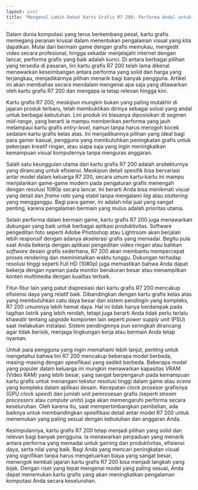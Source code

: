 ```yaml
---
layout: post
title: "Mengenal Lebih Dekat Kartu Grafis R7 200: Performa Andal untuk Kebutuhan Anda"
---
```


Dalam dunia komputasi yang terus berkembang pesat, kartu grafis memegang peranan krusial dalam menentukan pengalaman visual yang kita dapatkan. Mulai dari bermain game dengan grafis memukau, mengedit video secara profesional, hingga sekadar menjelajahi internet dengan lancar, performa grafis yang baik adalah kunci. Di antara berbagai pilihan yang tersedia di pasaran, lini kartu grafis R7 200 telah lama dikenal menawarkan keseimbangan antara performa yang solid dan harga yang terjangkau, menjadikannya pilihan menarik bagi banyak pengguna. Artikel ini akan membahas secara mendalam mengenai apa saja yang ditawarkan oleh kartu grafis R7 200 dan mengapa ia tetap relevan hingga kini.

Kartu grafis R7 200, meskipun mungkin bukan yang paling mutakhir di jajaran produk terbaru, telah membuktikan dirinya sebagai solusi yang andal untuk berbagai kebutuhan. Lini produk ini biasanya diposisikan di segmen *mid-range*, yang berarti ia mampu memberikan performa yang jauh melampaui kartu grafis *entry-level*, namun tanpa harus merogoh kocek sedalam kartu grafis kelas atas. Ini menjadikannya pilihan yang ideal bagi para gamer kasual, pengguna yang membutuhkan peningkatan grafis untuk pekerjaan kreatif ringan, atau siapa saja yang ingin meningkatkan kemampuan visual komputernya tanpa menguras anggaran.

Salah satu keunggulan utama dari kartu grafis R7 200 adalah arsitekturnya yang dirancang untuk efisiensi. Meskipun detail spesifik bisa bervariasi antar model dalam keluarga R7 200, secara umum kartu-kartu ini mampu menjalankan game-game modern pada pengaturan grafis menengah dengan resolusi 1080p secara lancar. Ini berarti Anda bisa menikmati visual yang detail dan *frame rate* yang stabil tanpa mengalami *lag* atau *stuttering* yang mengganggu. Bagi para gamer, ini adalah nilai jual yang sangat penting, karena pengalaman bermain yang mulus adalah prioritas utama.

Selain performa dalam bermain game, kartu grafis R7 200 juga menawarkan dukungan yang baik untuk berbagai aplikasi produktivitas. Software pengeditan foto seperti Adobe Photoshop atau Lightroom akan berjalan lebih responsif dengan adanya akselerasi grafis yang memadai. Begitu pula saat Anda bekerja dengan aplikasi pengeditan video ringan atau bahkan *software* desain grafis sederhana, R7 200 akan membantu mempercepat proses rendering dan meminimalkan waktu tunggu. Dukungan terhadap resolusi tinggi seperti Full HD (1080p) juga memastikan bahwa Anda dapat bekerja dengan nyaman pada monitor berukuran besar atau menampilkan konten multimedia dengan kualitas terbaik.

Fitur-fitur lain yang patut diapresiasi dari kartu grafis R7 200 mencakup efisiensi daya yang relatif baik. Dibandingkan dengan kartu grafis kelas atas yang membutuhkan catu daya besar dan sistem pendingin yang kompleks, R7 200 umumnya lebih hemat daya. Hal ini tidak hanya berdampak pada tagihan listrik yang lebih rendah, tetapi juga berarti Anda tidak perlu terlalu khawatir tentang *upgrade* komponen lain seperti *power supply unit* (PSU) saat melakukan instalasi. Sistem pendinginnya pun seringkali dirancang agar tidak berisik, menjaga lingkungan kerja atau bermain Anda tetap nyaman.

Untuk para pengguna yang ingin memahami lebih lanjut, penting untuk mengetahui bahwa lini R7 200 mencakup beberapa model berbeda, masing-masing dengan spesifikasi yang sedikit berbeda. Beberapa model yang populer dalam keluarga ini mungkin menawarkan kapasitas VRAM (Video RAM) yang lebih besar, yang sangat berpengaruh pada kemampuan kartu grafis untuk menangani tekstur resolusi tinggi dalam game atau *scene* yang kompleks dalam aplikasi desain. Kecepatan *clock* prosesor grafisnya (GPU *clock speed*) dan jumlah unit pemrosesan grafis (seperti *stream processors* atau *compute units*) juga akan memengaruhi performa secara keseluruhan. Oleh karena itu, saat mempertimbangkan pembelian, ada baiknya untuk membandingkan spesifikasi detail antar model R7 200 untuk menemukan yang paling sesuai dengan kebutuhan dan anggaran Anda.

Kesimpulannya, kartu grafis R7 200 tetap menjadi pilihan yang solid dan relevan bagi banyak pengguna. Ia menawarkan perpaduan yang menarik antara performa yang memadai untuk gaming dan produktivitas, efisiensi daya, serta nilai yang baik. Bagi Anda yang mencari peningkatan visual yang signifikan tanpa harus mengeluarkan biaya yang sangat besar, menengok kembali jajaran kartu grafis R7 200 bisa menjadi langkah yang bijak. Dengan riset yang tepat mengenai model yang paling sesuai, Anda dapat menemukan kartu grafis yang akan meningkatkan pengalaman komputasi Anda secara keseluruhan.
